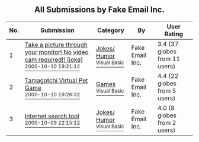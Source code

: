 ﻿<div align="center">

## All Submissions by Fake Email Inc\.

</div>

No.  | Submission | Category | By   | User Rating
---- | ---------- | -------- | ---- | -----------
1 | [Take a picture through your monitor\! No video cam required\!\! \(joke\)<br /><sup>2000-10-10 19:21:12</sup>](https://github.com/Planet-Source-Code/fake-email-inc-take-a-picture-through-your-monitor-no-video-cam-required-joke__1-11881) | [Jokes/ Humor<br /><sup>Visual Basic</sup>](../ByCategory/jokes-humor__1-40.md) | Fake Email Inc\. | 3.4 (37 globes from 11 users)
2 | [Tamagotchi Virtual Pet Game<br /><sup>2000-10-10 19:26:32</sup>](https://github.com/Planet-Source-Code/fake-email-inc-tamagotchi-virtual-pet-game__1-11879) | [Games<br /><sup>Visual Basic</sup>](../ByCategory/games__1-38.md) | Fake Email Inc\. | 4.4 (22 globes from 5 users)
3 | [Internet search tool<br /><sup>2000-10-09 22:15:12</sup>](https://github.com/Planet-Source-Code/fake-email-inc-internet-search-tool__1-11882) | [Jokes/ Humor<br /><sup>Visual Basic</sup>](../ByCategory/jokes-humor__1-40.md) | Fake Email Inc\. | 4.0 (8 globes from 2 users)
